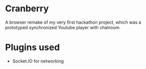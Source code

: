 # Cranberry #

A browser remake of my very first hackathon project, which was a prototyped synchronized Youtube player with chatroom.

# Plugins used #
* Socket.IO for networking